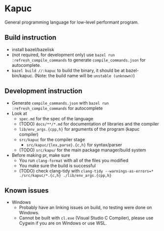 # Kapuc
General programming language for low-level performant program.

## Build instruction
- install bazel/bazelisk
- (not required, for development only) use `bazel run :refresh_compile_commands` to generate `compile_commands.json` for autocomplete.
- `bazel build //:kapuc` to build the binary, it should be at bazel-bin/kapuc. (Note: the build name will be `unstable (unknown)`)

## Development instruction
- Generate `compile_commands.json` with `bazel run :refresh_compile_commands` for autocomplete
- Look at
  - `spec.md` for the spec of the language
  - (TODO) `docs/**/*.md` for documentation of libraries and the compiler
  - `lib/env_args.{cpp,h}` for arguments of the program (kapuc compiler)
  - `src/kapuc` for the compiler stage
    - `src/kapuc/{lex,parse}.{c,h}` for syntax/parser
  - (TODO) `src/kapu/` for the main package manager/build system
- Before making pr, make sure
  - You run `clang-format` with all of the files you modified
  - You make sure the build is successful
  - (TODO) check clang-tidy with `clang-tidy --warnings-as-errors=* ./src/kapuc/*.{c,h} ./lib/env_args.{cpp,h}`

## Known issues
- Windows
  - Probably have an linking issues on build, no testing were done on Windows.
  - Cannot be built with `cl.exe` (Visual Studio C Compiler), please use Cygwin if you are on Windows or use WSL.
